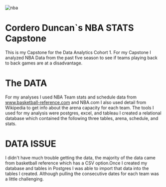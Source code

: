 ![nba](https://user-images.githubusercontent.com/52723822/71684153-42d84e00-2d5a-11ea-89eb-c9fb216f2326.jpg)
# Cordero Duncan`s NBA STATS Capstone 
This is my Capstone for the Data Analytics Cohort 1. For my Capstone I analyzed NBA Data from the past five season to see if teams playing back to back games are at a disadvantage. 


# The DATA 
For my analyses I used NBA Team stats and schedule data from www.basketball-reference.com and NBA.com 
 I also used detail from  Wikipedia to get info about the arena capacity for each team. 
The tools I used for my analysis were postgres, excel, and tableau
 I created a relational database which contained the following three tables, arena, schedule, and stats. 
 
 # DATA ISSUE
 I didn't have much trouble getting the data, the majority of the data came from basketball reference which has a CSV option.Once I   created my database and tables in Postgres I was able to import that data into the tables I created. Although pulling the consecutive  dates for each team was a little challenging. 
 
